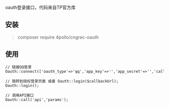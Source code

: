 oauth登录接口，代码来自TP官方库

## 安装
> composer require 4pollo/cngrec-oauth

## 使用
```
// 链接QQ登录
Oauth::connect(['oauth_type'=>'qq','app_key'=>'','app_secret'=>'','callback'=>'','authorize'=>'']);

// 跳转到授权登录页面 或者 Oauth::login($callbackUrl);
Oauth::login();

// 调用API接口
Oauth::call('api','params');
```
